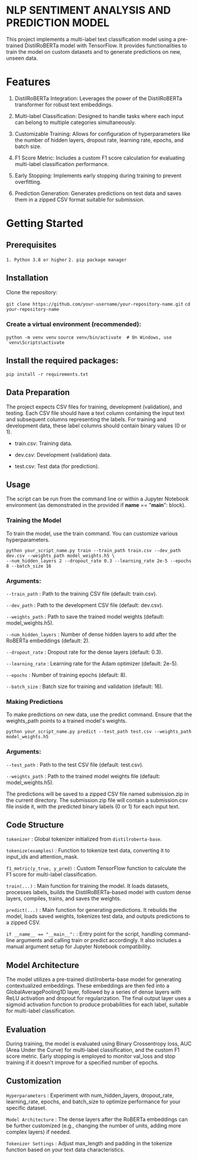 # NLP SENTIMENT ANALYSIS AND PREDICTION MODEL

This project implements a multi-label text classification model using a pre-trained DistilRoBERTa model with TensorFlow. It provides functionalities to train the model on custom datasets and to generate predictions on new, unseen data.

# Features
1. DistilRoBERTa Integration: Leverages the power of the DistilRoBERTa transformer for robust text embeddings.

2. Multi-label Classification: Designed to handle tasks where each input can belong to multiple categories simultaneously.

3. Customizable Training: Allows for configuration of hyperparameters like the number of hidden layers, dropout rate, learning rate, epochs, and batch size.

4. F1 Score Metric: Includes a custom F1 score calculation for evaluating multi-label classification performance.

5. Early Stopping: Implements early stopping during training to prevent overfitting.

6. Prediction Generation: Generates predictions on test data and saves them in a zipped CSV format suitable for submission.

# Getting Started
## Prerequisites
```1. Python 3.8 or higher```
```2. pip package manager```

## Installation
Clone the repository:

```git clone https://github.com/your-username/your-repository-name.git```
```cd your-repository-name```


### Create a virtual environment (recommended):

```python -m venv venv```
```source venv/bin/activate  # On Windows, use `venv\Scripts\activate```

## Install the required packages:

```pip install -r requirements.txt```

## Data Preparation

The project expects CSV files for training, development (validation), and testing. Each CSV file should have a text column containing the input text and subsequent columns representing the labels. For training and development data, these label columns should contain binary values (0 or 1).

- train.csv: Training data.

- dev.csv: Development (validation) data.

- test.csv: Test data (for prediction).


## Usage
The script can be run from the command line or within a Jupyter Notebook environment (as demonstrated in the provided if __name__ == "__main__": block).

### Training the Model
To train the model, use the train command. You can customize various hyperparameters.

```
python your_script_name.py train --train_path train.csv --dev_path dev.csv --weights_path model_weights.h5 \
--num_hidden_layers 2 --dropout_rate 0.3 --learning_rate 2e-5 --epochs 8 --batch_size 16
```
### Arguments:

```--train_path``` : Path to the training CSV file (default: train.csv).

```--dev_path``` : Path to the development CSV file (default: dev.csv).

```--weights_path``` : Path to save the trained model weights (default: model_weights.h5).

```--num_hidden_layers``` : Number of dense hidden layers to add after the RoBERTa embeddings (default: 2).

```--dropout_rate``` : Dropout rate for the dense layers (default: 0.3).

```--learning_rate``` : Learning rate for the Adam optimizer (default: 2e-5).

```--epochs``` : Number of training epochs (default: 8).

```--batch_size``` : Batch size for training and validation (default: 16).

### Making Predictions

To make predictions on new data, use the predict command. Ensure that the weights_path points to a trained model's weights.

```
python your_script_name.py predict --test_path test.csv --weights_path model_weights.h5
```

### Arguments:

```--test_path``` : Path to the test CSV file (default: test.csv).

```--weights_path``` : Path to the trained model weights file (default: model_weights.h5).

The predictions will be saved to a zipped CSV file named submission.zip in the current directory. The submission.zip file will contain a submission.csv file inside it, with the predicted binary labels (0 or 1) for each input text.

## Code Structure
```tokenizer``` : Global tokenizer initialized from ```distilroberta-base```.

```tokenize(examples)``` : Function to tokenize text data, converting it to input_ids and attention_mask.

```f1_metric(y_true, y_pred)``` : Custom TensorFlow function to calculate the F1 score for multi-label classification.

```train(...)``` : Main function for training the model. It loads datasets, processes labels, builds the DistilRoBERTa-based model with custom dense layers, compiles, trains, and saves the weights.

```predict(...)``` : Main function for generating predictions. It rebuilds the model, loads saved weights, tokenizes test data, and outputs predictions to a zipped CSV.

```if __name__ == "__main__":``` : Entry point for the script, handling command-line arguments and calling train or predict accordingly. It also includes a manual argument setup for Jupyter Notebook compatibility.

## Model Architecture

The model utilizes a pre-trained distilroberta-base model for generating contextualized embeddings. These embeddings are then fed into a GlobalAveragePooling1D layer, followed by a series of dense layers with ReLU activation and dropout for regularization. The final output layer uses a sigmoid activation function to produce probabilities for each label, suitable for multi-label classification.

## Evaluation

During training, the model is evaluated using Binary Crossentropy loss, AUC (Area Under the Curve) for multi-label classification, and the custom F1 score metric. Early stopping is employed to monitor val_loss and stop training if it doesn't improve for a specified number of epochs.

## Customization

```Hyperparameters``` : Experiment with num_hidden_layers, dropout_rate, learning_rate, epochs, and batch_size to optimize performance for your specific dataset.

```Model Architecture``` : The dense layers after the RoBERTa embeddings can be further customized (e.g., changing the number of units, adding more complex layers) if needed.

```Tokenizer Settings``` : Adjust max_length and padding in the tokenize function based on your text data characteristics.
